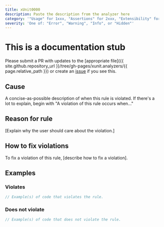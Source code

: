 ```yaml
---
title: xUnit0000
description: Paste the description from the analyzer here
category: '"Usage" for 1xxx, "Assertions" for 2xxx, "Extensibility" for 3xxx'
severity: 'One of: "Error", "Warning", "Info", or "Hidden"'
---
```


# This is a documentation stub

Please submit a PR with updates to the [appropriate file]({{ site.github.repository_url }}/tree/gh-pages/xunit.analyzers/{{ page.relative_path }}) or create an [issue](https://github.com/xunit/xunit/issues) if you see this.

## Cause

A concise-as-possible description of when this rule is violated. If there's a lot to explain, begin with "A violation of this rule occurs when..."

## Reason for rule

[Explain why the user should care about the violation.]

## How to fix violations

To fix a violation of this rule, [describe how to fix a violation].

## Examples

### Violates

```csharp
// Example(s) of code that violates the rule.
```

### Does not violate

```csharp
// Example(s) of code that does not violate the rule.
```
